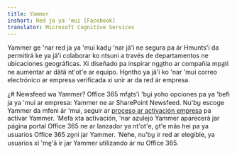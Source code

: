 ```yaml
---
title: Yammer
inshort: Red ja ya 'mui [Facebook]
translator: Microsoft Cognitive Services
---
```


Yammer ge 'nar red ja ya 'mui kadu̲ 'nar jä'i ne segura pa ár Hmunts'i da permitirá ke ya jä'i colaborar ko ntsuni a través de departamentos ne ubicaciones geográficas. Xi diseñado pa inspirar nga̲tho ar compañía mpa̲ti ne aumentar ar dätä nt'ot'e ar equipo. Ho̲ntho ya jä'i ko 'nar 'mui correo electrónico ar empresa verificada xi unir ar da red ár empresa.

¿# Newsfeed wa Yammer?
Office 365 mfa̲ts'i 'bu̲i yoho opciones pa ya 'befi ja ya 'mui ar empresa: Yammer ne ar SharePoint Newsfeed. Nu'bu̲ escoge Yammer da mfeni ár 'mui, seguir ar [proceso ar activación empresa](https://support.office.com/en-us/article/Enterprise-Activation-process-4f924c74-87d2-49d0-a4f6-cba3ce2b0e7c) pa activar Yammer. 'Mefa xta activación, 'nar azulejo Yammer aparecerá jar página portal Office 365 ne ar lanzador ya nt'ot'e, o̲t'e mäs hei pa ya usuarios Office 365 zo̲ni jar Yammer. 'Nehe, nu'bu̲ ir red ar elegible, ya usuarios xi 'me̲'ä ir jar Yammer utilizando ár nu Office 365.



